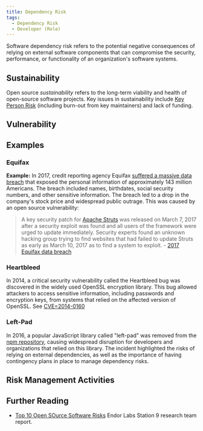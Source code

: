 ```yaml
---
title: Dependency Risk
tags:
  - Dependency Risk
  - Developer (Role)
---
```


<BoxOut title="Software Dependency Risk" image="/img/bok/risks/dependency-risk.png">

Software dependency risk refers to the potential negative consequences of relying on external software components that can compromise the security, performance, or functionality of an organization's software systems.

## Sustainability

Open source _sustainability_ refers to the long-term viability and health of open-source software projects.  Key issues in sustainability include [Key Person Risk](Staff-Risk) (including burn-out from key maintainers) and lack of funding.

## Vulnerability



</BoxOut>

## Examples

### Equifax

**Example:** In 2017, credit reporting agency Equifax [suffered a massive data breach](https://en.wikipedia.org/wiki/2017_Equifax_data_breach) that exposed the personal information of approximately 143 million Americans. The breach included names, birthdates, social security numbers, and other sensitive information. The breach led to a drop in the company's stock price and widespread public outrage.  This was caused by an open source vulnerability:

> A key security patch for [Apache Struts](https://en.wikipedia.org/wiki/2017_Equifax_data_breach) was released on March 7, 2017 after a security exploit was found and all users of the framework were urged to update immediately.  Security experts found an unknown hacking group trying to find websites that had failed to update Struts as early as March 10, 2017 as to find a system to exploit. - [2017 Equifax data breach](https://en.wikipedia.org/wiki/2017_Equifax_data_breach)

### Heartbleed

In 2014, a critical security vulnerability called the Heartbleed bug was discovered in the widely used OpenSSL encryption library. This bug allowed attackers to access sensitive information, including passwords and encryption keys, from systems that relied on the affected version of OpenSSL.  See [CVE=2014-0160](https://www.cve.org/CVERecord?id=CVE-2014-0160)

### Left-Pad

In 2016, a popular JavaScript library called "left-pad" was removed from the [npm repository](https://en.wikipedia.org/wiki/Npm_(software)), causing widespread disruption for developers and organizations that relied on this library. The incident highlighted the risks of relying on external dependencies, as well as the importance of having contingency plans in place to manage dependency risks.

## Risk Management Activities

<BokTagList tag="Dependency Risk" filter="Activities" />

## Further Reading

- [Top 10 Open SOurce Software Risks](https://www.endorlabs.com/blog/introducing-the-top-10-open-source-software-oss-risks) Endor Labs Station 9 research team report.